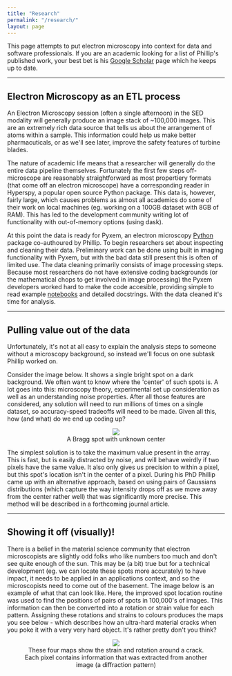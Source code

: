 ```yaml
---
title: "Research"
permalink: "/research/"
layout: page
---
```


This page attempts to put electron microscopy into context for data and software professionals. <!--You can find links to posts with a more involved discussion of approaches used at the bottom of this page.--> If you are an academic looking for a list of Phillip's published work, your best bet is his [Google Scholar](https://scholar.google.com/citations?user=ptaMzOkAAAAJ&hl=en) page which he keeps up to date.

---

## Electron Microscopy as an ETL process

An Electron Microscopy session (often a single afternoon) in the SED modality will generally produce an image stack of ~100,000 images. This are an extremely rich data source that tells us about the arrangement of atoms within a sample. This information could help us make better pharmacuticals, or as we'll see later, improve the safety features of turbine blades.

The nature of academic life means that a researcher will generally do the entire data pipeline themselves. Fortunately the first few steps off-microscope are reasonably straightforward as most propertiery formats (that come off an electron microscope) have a corresponding reader in Hyperspy, a popular open source Python package. This data is, however, fairly large, which causes problems as almost all academics do some of their work on local machines (eg. working on a 100GB dataset with 8GB of RAM). This has led to the development community writing lot of functionality with out-of-memory options (using dask).

At this point the data is ready for Pyxem, an electron microscopy <a href="https://github.com/pyxem/pyxem">Python</a> package co-authoured by Phillip. To begin researchers set about inspecting and cleaning their data. Preliminary work can be done using built in imaging functionality with Pyxem, but with the bad data still present this is often of limited use. The data cleaning primarily consists of image processing steps. Because most researchers do not have extensive coding backgrounds (or the mathematical chops to get involved in image processing) the Pyxem developers worked hard to make the code accesible, providing simple to read example <a href="https://pyxem.readthedocs.io/en/latest/">notebooks</a> and detailed docstrings. With the data cleaned it's time for analysis.

---

## Pulling value out of the data

Unfortunately, it's not at all easy to explain the analysis steps to someone without a microscopy background, so instead we'll focus on one subtask Phillip worked on.

Consider the image below. It shows a single bright spot on a dark background. We often want to know where the 'center' of such spots is. A lot goes into this: microscopy theory, experimental set up consideration as well as an understanding noise properties. After all those features are considered, any solution will need to run millions of times on a single dataset, so accuracy-speed tradeoffs will need to be made. Given all this, how (and what) do we end up coding up?

<figure>
<center><img src="./../images/spot_finding.png">
<figcaption>A Bragg spot with unknown center</figcaption>
</center>
</figure>

The simplest solution is to take the maximum value present in the array. This is fast, but is easily distracted by noise, and will behave weirdly if two pixels have the same value. It also only gives us precision to within a pixel, but this spot's location isn't in the center of a pixel. During his PhD Phillip came up with an alternative approach, based on using pairs of Gaussians distributions (which capture the way intensity drops off as we move away from the center rather well) that was significantly more precise. This method will be described in a forthcoming journal article.

---

## Showing it off (visually)!

There is a belief in the material science community that electron microscopists are slightly odd folks who like numbers too much and don't see quite enough of the sun. This may be (a bit) true but for a technical development (eg. we can locate these spots more accurately) to have impact, it needs to be applied in an applications context, and so the microscopists need to come out of the basement. The image below is an example of what that can look like. Here, the improved spot location routine was used to find the positions of pairs of spots in 100,000's of images. This information can then be converted into a rotation or strain value for each pattern. Assigning these rotations and strains to colours produces the maps you see below - which describes how an ultra-hard material cracks when you poke it with a very very hard object. It's rather pretty don't you think?


<figure>
<center><img src="./../images/strain_maps.png">
<figcaption>
These four maps show the strain and rotation around a crack. Each pixel contains information that was extracted from another image (a diffraction pattern)</figcaption>
</center>
</figure>

<!--
This code was adapted from: http://jsfiddle.net/66fCm/1/ , weirldy it seems to requre left/right/center from top to bottom

<div class="wrap" style="text-align:center">
<div class="left" style="float:left">
    Performant Code
</div>
<div class="right" style="float:right">
    Unsupervised learning
</div>
<div class="center" >
    Clustering 
</div>

</div>
-->
